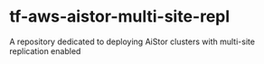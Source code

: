 # tf-aws-aistor-multi-site-repl
A repository dedicated to deploying AiStor clusters with multi-site replication enabled
